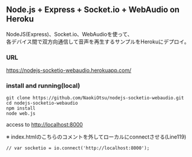 ## Node.js + Express + Socket.io + WebAudio on Heroku
NodeJS(Express)、Socket.io、WebAudioを使って、  
各デバイス間で双方向通信して音声を再生するサンプルをHerokuにデプロイ。

### URL
https://nodejs-socketio-webaudio.herokuapp.com/


### install and running(local)
```
git clone https://github.com/NaokiOtsu/nodejs-socketio-webaudio.git
cd nodejs-socketio-webaudio
npm install
node web.js
```
access to [http://localhost:8000](http://localhost:8000)  

※ index.htmlのこちらのコメントを外してローカルにconnectさせる(Line119)  
```
// var socketio = io.connect('http://localhost:8000');
```
